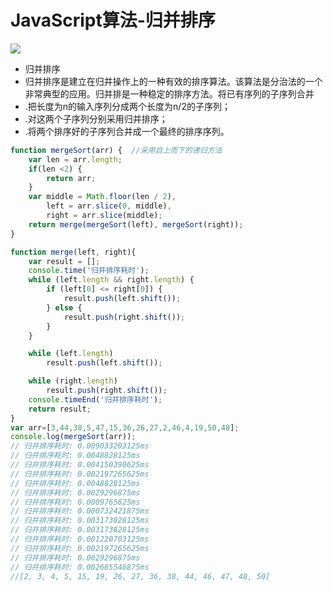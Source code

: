# JavaScript算法-归并排序

![](http://www.2cto.com/uploadfile/Collfiles/20160918/20160918092144591.gif)

* 归并排序
* 归并排序是建立在归并操作上的一种有效的排序算法。该算法是分治法的一个非常典型的应用。归并排是一种稳定的排序方法。将已有序列的子序列合并
* .把长度为n的输入序列分成两个长度为n/2的子序列；
* .对这两个子序列分别采用归并排序；
* .将两个排序好的子序列合并成一个最终的排序序列。

```js
function mergeSort(arr) {  //采用自上而下的递归方法
    var len = arr.length;
    if(len <2) {
        return arr;
    }
    var middle = Math.floor(len / 2),
        left = arr.slice(0, middle),
        right = arr.slice(middle);
    return merge(mergeSort(left), mergeSort(right));
}

function merge(left, right){
    var result = [];
    console.time('归并排序耗时');
    while (left.length && right.length) {
        if (left[0] <= right[0]) {
            result.push(left.shift());
        } else {
            result.push(right.shift());
        }
    }

    while (left.length)
        result.push(left.shift());

    while (right.length)
        result.push(right.shift());
    console.timeEnd('归并排序耗时');
    return result;
}
var arr=[3,44,38,5,47,15,36,26,27,2,46,4,19,50,48];
console.log(mergeSort(arr));
// 归并排序耗时: 0.009033203125ms
// 归并排序耗时: 0.0048828125ms
// 归并排序耗时: 0.004150390625ms
// 归并排序耗时: 0.002197265625ms
// 归并排序耗时: 0.0048828125ms
// 归并排序耗时: 0.0029296875ms
// 归并排序耗时: 0.0009765625ms
// 归并排序耗时: 0.000732421875ms
// 归并排序耗时: 0.003173828125ms
// 归并排序耗时: 0.003173828125ms
// 归并排序耗时: 0.001220703125ms
// 归并排序耗时: 0.002197265625ms
// 归并排序耗时: 0.0029296875ms
// 归并排序耗时: 0.002685546875ms
//[2, 3, 4, 5, 15, 19, 26, 27, 36, 38, 44, 46, 47, 48, 50]
```



